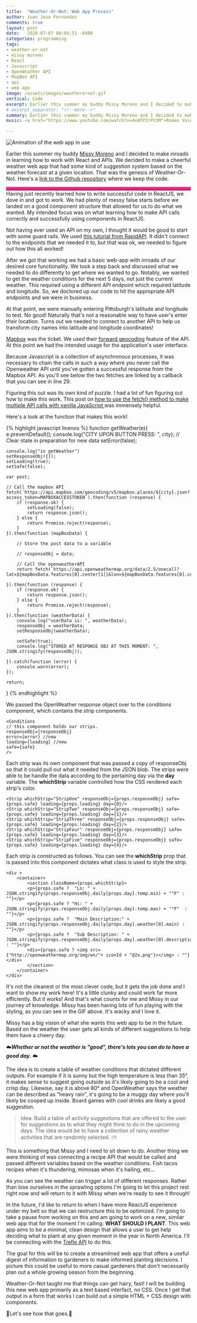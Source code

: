 ```yaml
---
title:  "Weather-Or-Not: Web App Process"
author: Juan Jose Fernandez
comments: true
layout: post
date:   2020-07-07 00:04:51 -0400
categories: programming
tags:
- weather-or-not
- missy moreno
- React
- Javascript
- OpenWeather API
- MapBox API
- api 
- web app
image: /assets/images/weatherornot.gif
vertical: Code
excerpt: Earlier this summer my buddy Missy Moreno and I decided to make inroads in learning how to work with React and APIs. We decided to make a cheerful weather web app that had some kind of suggestion system based on the weather forecast at a given location. 
# excerpt_separator: "<!--more-->"
summary: Earlier this summer my buddy Missy Moreno and I decided to make inroads in learning how to work with React and APIs. We decided to make a cheerful weather web app that had some kind of suggestion system based on the weather forecast at a given location. 
music: <a href="https://www.youtube.com/watch?v=4x0fPZrPV3M">Romeo Void - Never Say Never</a>

---
```

<style>
.bar{
    height: 10px;
    background: #bc4e9c;  /* fallback for old browsers */
    background: -webkit-linear-gradient(to top, #f80759, #bc4e9c);  /* Chrome 10-25, Safari 5.1-6 */
    background: linear-gradient(to top, #f80759, #bc4e9c); /* W3C, IE 10+/ Edge, Firefox 16+, Chrome 26+, Opera 12+, Safari 7+ */
    }
</style>
![Animation of the web app in use](https://www.juanjosefernandez.com/assets/images/weatherornot.gif)

Earlier this summer my buddy [Missy Moreno](https://www.missymoreno.com/) and I decided to make inroads in learning how to work with React and APIs. We decided to make a cheerful weather web app that had some kind of suggestion system based on the weather forecast at a given location. That was the genesis of Weather-Or-Not. Here's a [link to the Github repository](https://github.com/juanjosefernandez/weather-or-not) where we keep the code.
<div class="bar"></div>
Having just recently learned how to write successful code in ReactJS, we dove in and got to work. We had plenty of messy false starts before we landed on a good component structure that allowed for us to do what we wanted. My intended focus was on what learning how to make API calls correctly and successfully using components in ReactJS.

Not having ever used an API on my own, I thought it would be good to start with some guard rails. We used [this tutorial from RapidAPI](https://rapidapi.com/blog/weather-app-react/). It didn't connect to the endpoints that we needed it to, but that was ok, we needed to figure out how this all worked!

After we got that working we had a basic web-app with inroads of our desired core functionality. We took a step back and discussed what we needed to do differently to get where we wanted to go. Notably, we wanted to get the weather conditions for the next 5 days, not just the current weather. This required using a different API endpoint which required latitude and longitude. So, we doctored up our code to hit the appropriate API endpoints and we were in business.

At that point, we were manually entering Pittsburgh's latitude and longitude to test. No good! Naturally that's not a reasonable way to have user's enter their location. Turns out we needed to connect to another API to help us transform city names into latitude and longitude coordinates! 

[Mapbox](https://docs.mapbox.com/api/) was the ticket. We used their [forward geocoding](https://docs.mapbox.com/api/search/#forward-geocoding) feature of the API. At this point we had the intended usage for the application's user interface. 

Because Javascript is a collection of asynchronous processes, it was necessary to chain the calls in such a way where you never call the Openweather API until you've gotten a successful response from the Mapbox API. As you'll see below the two fetches are linked by a callback that you can see in line 29. 

Figuring this out was its own kind of puzzle. I had a lot of fun figuring out how to make this work.  This post on [how to use the fetch() method to make multiple API calls with vanilla JavaScript ](https://gomakethings.com/how-to-use-the-fetch-method-to-make-multiple-api-calls-with-vanilla-javascript/) was immensely helpful.

Here's a look at the function that makes this work!

{% highlight javascript linenos %}
function getWeather(e){
    e.preventDefault();
    console.log("CITY UPON BUTTON PRESS: ", city);
    // Clear state in preparation for new data
    setError(false);

    console.log("in getWeather")
    setResponseObj({});
    setLoading(true);
    setSafe(false);

    var post;

    // Call the mapbox API
    fetch(`https://api.mapbox.com/geocoding/v5/mapbox.places/${city}.json?access_token=MAPBOXACCESSTOKEN`).then(function (response) {
        if (response.ok) {
            setLoading(false);
            return response.json();
        } else {
            return Promise.reject(response);
        }
    }).then(function (mapBoxData) {

        // Store the post data to a variable
        
        // responseObj = data;

        // Call the openweatherAPI
        return fetch(`https://api.openweathermap.org/data/2.5/onecall?lat=${mapBoxData.features[0].center[1]}&lon=${mapBoxData.features[0].center[0]}&exclude=minutely,hourly&units=imperial&appid=MAPBOXAPIID`);

    }).then(function (response) {
        if (response.ok) {
            return response.json();
        } else {
            return Promise.reject(response);
        }
    }).then(function (weatherData) {
        console.log("userData is: ", weatherData);
        responseObj = weatherData;
        setResponseObj(weatherData);

        setSafe(true);
        console.log("STORED AT RESPONSE OBJ AT THIS MOMENT: ", JSON.stringify(responseObj));

    }).catch(function (error) {
        console.warn(error);
    });
    
    return; 
}
{% endhighlight %}

We passed the OpenWeather response object over to the conditions component, which contains the strip components.

    <Conditions
    // this component holds our strips.
    responseObj={responseObj}
    error={error} //new
    loading={loading} //new
    safe={safe}
    />

Each strip was its own component that was passed a copy of responseObj so that it could pull out what it needed from the JSON blob. The strips were able to be handle the data according to the pertaining day via the **day** variable. The **whichStrip** variable controlled how the CSS rendered each strip's color.

    <Strip whichStrip="StripOne" responseObj={props.responseObj} safe={props.safe} loading={props.loading} day={0}/> 
    <Strip whichStrip="StripTwo" responseObj={props.responseObj} safe={props.safe} loading={props.loading} day={1}/> 
    <Strip whichStrip="StripThree" responseObj={props.responseObj} safe={props.safe} loading={props.loading} day={2}/> 
    <Strip whichStrip="StripFour" responseObj={props.responseObj} safe={props.safe} loading={props.loading} day={3}/> 
    <Strip whichStrip="StripFive" responseObj={props.responseObj} safe={props.safe} loading={props.loading} day={4}/> 

Each strip is constructed as follows. You can see the **whichStrip** prop that is passed into this component dictates what class is used to style the strip.

    <div > 
        <container>
            <section className={props.whichStrip}>
            <p>{props.safe ?  "Lo: " + JSON.stringify(props.responseObj.daily[props.day].temp.min) + "°F" : ""}</p>
            <p>{props.safe ? "Hi: " + JSON.stringify(props.responseObj.daily[props.day].temp.max) + "°F"  : ""}</p>
            <p>{props.safe ?  "Main Description:" + JSON.stringify(props.responseObj.daily[props.day].weather[0].main) : ""}</p>
            <p>{props.safe ?  "Sub Description: " + JSON.stringify(props.responseObj.daily[props.day].weather[0].description) : ""}</p>
            <div>{props.safe ? <img src={"http://openweathermap.org/img/wn/"+ iconId + "@2x.png"}></img> : ""}</div>
            </section>
        </container>
    </div>

It's not the cleanest or the most clever code, but it gets the job done and I want to show my work here! It's a little clunky and could work far more efficiently. But it works! And that's what counts for me and Missy in our journey of knowledge. Missy has been having lots of fun playing with the styling, as you can see in the GIF above. It's wacky and I love it.

Missy has a big vision of what she wants this web app to be in the future. Based on the weather the user gets all kinds of different suggestions to help them have a cheery day. 

☁️***Whether or not the weather is "good", there's lots you can do to have a good day.*** ☁️

The idea is to create a table of weather conditions that dictated different outputs. For example if it is  sunny but the high temperature is less than 35°, it makes sense to suggest going outside as it's likely going to be a cool and crisp day. Likewise, say it is above 80° and OpenWeather says the weather can be described as "heavy rain", it's going to be a muggy day where you'll likely be cooped up inside. Board games with cool drinks are likely a good suggestion. 

>Idea: Build a table of activity suggestions that are offered to the user for suggestions as to what they might think to do in the upcoming days. The idea would be to have a collection of rainy weather activities that are randomly selected. ⛅

This is something that Missy and I need to sit down to do. Another thing we were thinking of was connecting a recipe API that would be called and passed different variables based on the weather conditions. Fish tacos recipes when it's thundering, mimosas when it's hailing, etc... 

As you can see the weather can trigger a lot of different responses. Rather than lose ourselves in the sprawling options I'm going to let this project rest right now and will return to it with Missy when we're ready to see it through! 

In the future, I'd like to return to when I have more ReactJS experience under my belt so that we can restructure this to be optimized. I'm going to take a pause from working on this and am going to work on a new, similar web app that for the moment I'm calling: **WHAT SHOULD I PLANT**. This web app aims to be a minimal, clean design that allows a user to get help deciding what to plant at any given moment in the year in North America. I'll be connecting with the [Trefle API](https://trefle.io/) to do this.

The goal for this will be to create a streamlined web app that offers a useful digest of information to gardeners to make informed planting decisions. I picture this could be useful to more casual gardeners that don't necessarily plan out a whole growing season from the beginning.

Weather-Or-Not taught me that things can get hairy, fast! I will be building this new web app primarily as a text based interfact, no CSS. Once I get that output in a form that works I can build out a simple HTML + CSS design with components. 

🌱Let's see how that goes.🌱